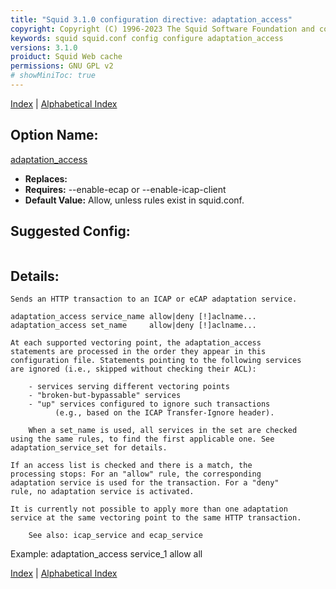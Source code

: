 ```yaml
---
title: "Squid 3.1.0 configuration directive: adaptation_access"
copyright: Copyright (C) 1996-2023 The Squid Software Foundation and contributors
keywords: squid squid.conf config configure adaptation_access
versions: 3.1.0
proiduct: Squid Web cache
permissions: GNU GPL v2
# showMiniToc: true
---
```

[Index](index#toc_adaptation_access) | [Alphabetical Index](index_all#toc_adaptation_access)

## Option Name:
[adaptation_access](#adaptation_access)
 * **Replaces:** 
 * **Requires:** --enable-ecap or --enable-icap-client
 * **Default Value:** Allow, unless rules exist in squid.conf.


## Suggested Config:
```plaintext

```

## Details:

	Sends an HTTP transaction to an ICAP or eCAP adaptation	service.

	adaptation_access service_name allow|deny [!]aclname...
	adaptation_access set_name     allow|deny [!]aclname...

	At each supported vectoring point, the adaptation_access
	statements are processed in the order they appear in this
	configuration file. Statements pointing to the following services
	are ignored (i.e., skipped without checking their ACL):

	    - services serving different vectoring points
	    - "broken-but-bypassable" services
	    - "up" services configured to ignore such transactions
              (e.g., based on the ICAP Transfer-Ignore header).

        When a set_name is used, all services in the set are checked
	using the same rules, to find the first applicable one. See
	adaptation_service_set for details.

	If an access list is checked and there is a match, the
	processing stops: For an "allow" rule, the corresponding
	adaptation service is used for the transaction. For a "deny"
	rule, no adaptation service is activated.

	It is currently not possible to apply more than one adaptation
	service at the same vectoring point to the same HTTP transaction.

        See also: icap_service and ecap_service

Example:
adaptation_access service_1 allow all



[Index](index#toc_adaptation_access) | [Alphabetical Index](index_all#toc_adaptation_access)

